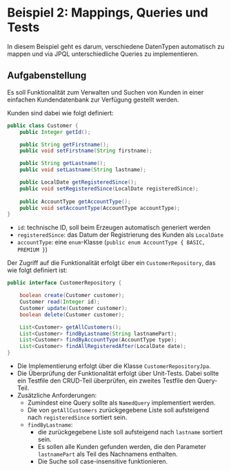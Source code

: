 # Beispiel 2: Mappings, Queries und Tests

In diesem Beispiel geht es darum, verschiedene DatenTypen automatisch zu mappen
und via JPQL unterschiedliche Queries zu implementieren. 

## Aufgabenstellung

Es soll Funktionalität zum Verwalten und Suchen von Kunden in einer einfachen Kundendatenbank 
zur Verfügung gestellt werden. 

Kunden sind dabei wie folgt definiert:

```java
public class Customer {
    public Integer getId();

    public String getFirstname();
    public void setFirstname(String firstname);

    public String getLastname();
    public void setLastname(String lastname);

    public LocalDate getRegisteredSince();
    public void setRegisteredSince(LocalDate registeredSince);
    
    public AccountType getAccountType();
    public void setAccountType(AccountType accountType);
}
``` 

* `id`: technische ID, soll beim Erzeugen automatisch generiert werden
* `registeredSince`: das Datum der Registrierung des Kunden als `LocalDate`
* `accountType`: eine `enum`-Klasse (``public enum AccountType { BASIC, PREMIUM }``)

Der Zugriff auf die Funktionalität erfolgt über ein ``CustomerRepository``, das wie folgt definiert ist:

```java
public interface CustomerRepository {

    boolean create(Customer customer);
    Customer read(Integer id);
    Customer update(Customer customer);
    boolean delete(Customer customer);

    List<Customer> getAllCustomers();
    List<Customer> findByLastname(String lastnamePart);
    List<Customer> findByAccountType(AccountType type);
    List<Customer> findAllRegisteredAfter(LocalDate date);
}
```

* Die Implementierung erfolgt über die Klasse ``CustomerRepositoryJpa``.
* Die Überprüfung der Funktionalität erfolgt über Unit-Tests. Dabei sollte ein Testfile den CRUD-Teil überprüfen, 
  ein zweites Testfile den Query-Teil.
* Zusätzliche Anforderungen:
  * Zumindest eine Query sollte als ``NamedQuery`` implementiert werden. 
  * Die von ``getAllCustomers`` zurückgegebene Liste soll aufsteigend nach ``registeredSince`` sortiert sein.
  * ``findByLastname``:
    * die zurückgegebene Liste soll aufsteigend nach ``lastname`` sortiert sein. 
    * Es sollen alle Kunden gefunden werden, die den Parameter ``lastnamePart`` als Teil des Nachnamens enthalten.
    * Die Suche soll case-insensitive funktionieren.